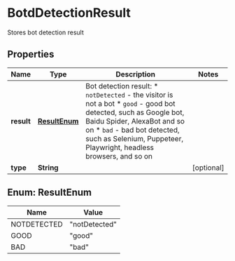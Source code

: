 

# BotdDetectionResult

Stores bot detection result

## Properties

| Name | Type | Description | Notes |
|------------ | ------------- | ------------- | -------------|
|**result** | [**ResultEnum**](#ResultEnum) | Bot detection result:  * `notDetected` - the visitor is not a bot  * `good` - good bot detected, such as Google bot, Baidu Spider, AlexaBot and so on  * `bad` - bad bot detected, such as Selenium, Puppeteer, Playwright, headless browsers, and so on  |  |
|**type** | **String** |  |  [optional] |


## Enum: ResultEnum

| Name | Value |
|---- | ----- |
| NOTDETECTED | &quot;notDetected&quot; |
| GOOD | &quot;good&quot; |
| BAD | &quot;bad&quot; |



